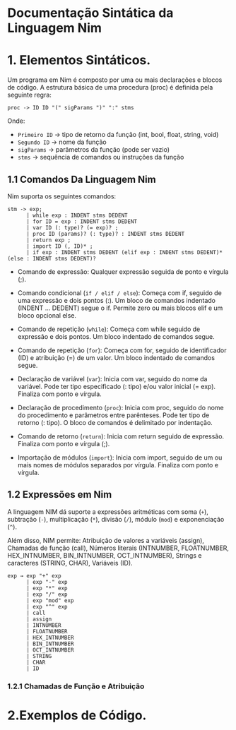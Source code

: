 # Documentação Sintática da Linguagem Nim

# 1. Elementos Sintáticos.
Um programa em Nim é composto por uma ou mais declarações e blocos de código. A estrutura básica de uma procedura (proc) é definida pela seguinte regra:

```
proc -> ID ID "(" sigParams ")" ":" stms
```

Onde:
- `Primeiro ID` -> tipo de retorno da função (int, bool, float, string, void)
- `Segundo ID` -> nome da função
- `sigParams` -> parâmetros da função (pode ser vazio)
- `stms` -> sequência de comandos ou instruções da função

## 1.1 Comandos Da Linguagem Nim
Nim suporta os seguintes comandos:

```
stm -> exp;
      | while exp : INDENT stms DEDENT
      | for ID = exp : INDENT stms DEDENT
      | var ID (: type)? (= exp)? ;
      | proc ID (params)? (: type)? : INDENT stms DEDENT
      | return exp ;
      | import ID (, ID)* ;
      | if exp : INDENT stms DEDENT (elif exp : INDENT stms DEDENT)* (else : INDENT stms DEDENT)?
```
- Comando de expressão:
 Qualquer expressão seguida de ponto e vírgula (;).

- Comando condicional (`if / elif / else`):
 Começa com if, seguido de uma expressão e dois pontos (:).
 Um bloco de comandos indentado (INDENT ... DEDENT) segue o if.
 Permite zero ou mais blocos elif e um bloco opcional else.

- Comando de repetição (`while`):
 Começa com while seguido de expressão e dois pontos.
 Um bloco indentado de comandos segue.

- Comando de repetição (`for`):
 Começa com for, seguido de identificador (ID) e atribuição (=) de um valor.
 Um bloco indentado de comandos segue.

- Declaração de variável (`var`):
 Inicia com var, seguido do nome da variável.
 Pode ter tipo especificado (: tipo) e/ou valor inicial (= exp).
 Finaliza com ponto e vírgula.

- Declaração de procedimento (`proc`):
 Inicia com proc, seguido do nome do procedimento e parâmetros entre parênteses.
 Pode ter tipo de retorno (: tipo).
 O bloco de comandos é delimitado por indentação.

- Comando de retorno (`return`):
 Inicia com return seguido de expressão.
 Finaliza com ponto e vírgula (;).

- Importação de módulos (`import`):
 Inicia com import, seguido de um ou mais nomes de módulos separados por vírgula.
 Finaliza com ponto e vírgula.


## 1.2 Expressões em Nim
A linguagem NIM dá suporte a expressões aritméticas com soma (`+`), subtração (`-`), multiplicação (`*`), divisão (`/`), módulo (`mod`) e exponenciação (`^`).

Além disso, NIM permite:
Atribuição de valores a variáveis (assign), Chamadas de função (call), Números literais (INTNUMBER, FLOATNUMBER, HEX_INTNUMBER, BIN_INTNUMBER, OCT_INTNUMBER), Strings e caracteres (STRING, CHAR), Variáveis (ID).

```
exp → exp "+" exp
      | exp "-" exp
      | exp "*" exp
      | exp "/" exp
      | exp "mod" exp
      | exp "^" exp
      | call
      | assign
      | INTNUMBER
      | FLOATNUMBER
      | HEX_INTNUMBER
      | BIN_INTNUMBER
      | OCT_INTNUMBER
      | STRING
      | CHAR
      | ID
```

### 1.2.1 Chamadas de Função e Atribuição 




# 2.Exemplos de Código.

